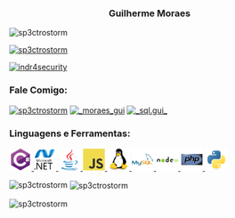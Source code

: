 <h3 align="center">Guilherme Moraes</h3>

<p align="left"> <img src="https://komarev.com/ghpvc/?username=sp3ctrostorm&label=Profile%20views&color=0e75b6&style=flat" alt="sp3ctrostorm" /> </p>

<p align="left"> <a href="https://github.com/ryo-ma/github-profile-trophy"><img src="https://github-profile-trophy.vercel.app/?username=sp3ctrostorm" alt="sp3ctrostorm" /></a> </p>

<p align="left"> <a href="https://twitter.com/indr4security" target="blank"><img src="https://img.shields.io/twitter/follow/indr4security?logo=twitter&style=for-the-badge" alt="indr4security" /></a> </p>


<h3 align="left">Fale Comigo:</h3>
<p align="left">
<a href="https://dev.to/sp3ctrostorm" target="blank"><img align="center" src="https://raw.githubusercontent.com/rahuldkjain/github-profile-readme-generator/master/src/images/icons/Social/devto.svg" alt="sp3ctrostorm" height="30" width="40" /></a>
<a href="https://twitter.com/indr4security" target="blank"><img align="center" src="https://raw.githubusercontent.com/rahuldkjain/github-profile-readme-generator/master/src/images/icons/Social/twitter.svg" alt="_moraes_gui" height="30" width="40" /></a>
<a href="https://instagram.com/_sql.gui_" target="blank"><img align="center" src="https://raw.githubusercontent.com/rahuldkjain/github-profile-readme-generator/master/src/images/icons/Social/instagram.svg" alt="_sql.gui_" height="30" width="40" /></a>
</p>

<h3 align="left">Linguagens e Ferramentas:</h3>
<p align="left"> <a href="https://www.w3schools.com/cs/" target="_blank" rel="noreferrer"> <img src="https://raw.githubusercontent.com/devicons/devicon/master/icons/csharp/csharp-original.svg" alt="csharp" width="40" height="40"/> </a> <a href="https://dotnet.microsoft.com/" target="_blank" rel="noreferrer"> <img src="https://raw.githubusercontent.com/devicons/devicon/master/icons/dot-net/dot-net-original-wordmark.svg" alt="dotnet" width="40" height="40"/> </a> <a href="https://www.java.com" target="_blank" rel="noreferrer"> <img src="https://raw.githubusercontent.com/devicons/devicon/master/icons/java/java-original.svg" alt="java" width="40" height="40"/> </a> <a href="https://developer.mozilla.org/en-US/docs/Web/JavaScript" target="_blank" rel="noreferrer"> <img src="https://raw.githubusercontent.com/devicons/devicon/master/icons/javascript/javascript-original.svg" alt="javascript" width="40" height="40"/> </a> <a href="https://www.linux.org/" target="_blank" rel="noreferrer"> <img src="https://raw.githubusercontent.com/devicons/devicon/master/icons/linux/linux-original.svg" alt="linux" width="40" height="40"/> </a> <a href="https://www.mysql.com/" target="_blank" rel="noreferrer"> <img src="https://raw.githubusercontent.com/devicons/devicon/master/icons/mysql/mysql-original-wordmark.svg" alt="mysql" width="40" height="40"/> </a> <a href="https://nodejs.org" target="_blank" rel="noreferrer"> <img src="https://raw.githubusercontent.com/devicons/devicon/master/icons/nodejs/nodejs-original-wordmark.svg" alt="nodejs" width="40" height="40"/> </a> <a href="https://www.php.net" target="_blank" rel="noreferrer"> <img src="https://raw.githubusercontent.com/devicons/devicon/master/icons/php/php-original.svg" alt="php" width="40" height="40"/> </a> <a href="https://www.python.org" target="_blank" rel="noreferrer"> <img src="https://raw.githubusercontent.com/devicons/devicon/master/icons/python/python-original.svg" alt="python" width="40" height="40"/> </a> </p>

<p><img align="left" src="https://github-readme-stats.vercel.app/api/top-langs?username={{7*7}}&show_icons=true&locale=en&layout=compact" alt="sp3ctrostorm" /></p>

<p>&nbsp;<img align="center" src="https://github-readme-stats.vercel.app/api?username=sp3ctrostorm&show_icons=true&locale=en" alt="sp3ctrostorm" /></p>

<p><img align="center" src="https://github-readme-streak-stats.herokuapp.com/?user=sp3ctrostorm&" alt="sp3ctrostorm" /></p>
